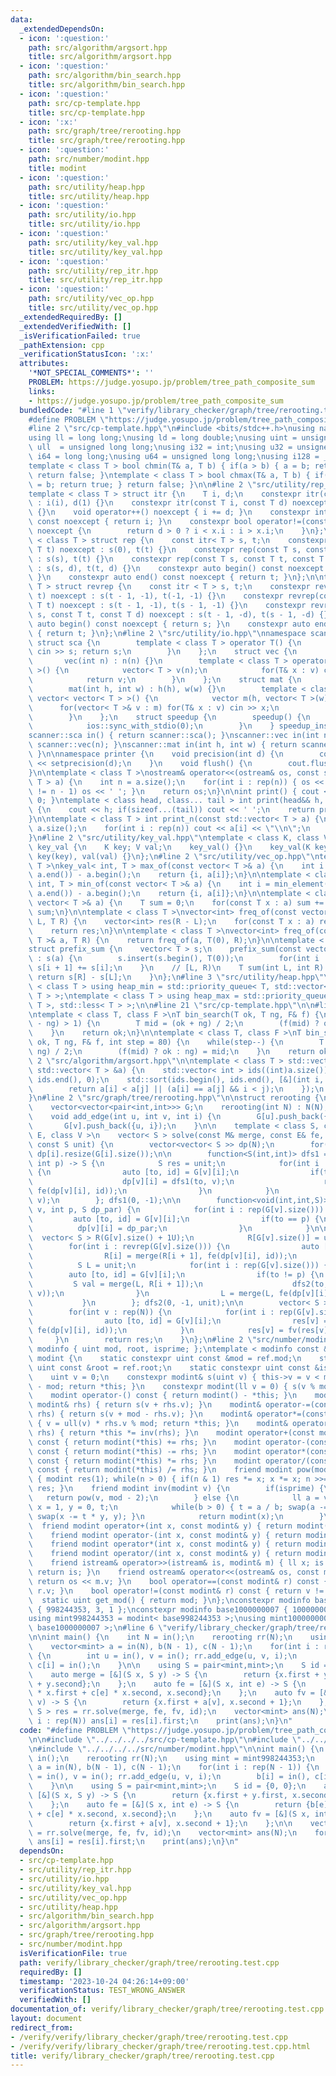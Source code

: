 ```yaml
---
data:
  _extendedDependsOn:
  - icon: ':question:'
    path: src/algorithm/argsort.hpp
    title: src/algorithm/argsort.hpp
  - icon: ':question:'
    path: src/algorithm/bin_search.hpp
    title: src/algorithm/bin_search.hpp
  - icon: ':question:'
    path: src/cp-template.hpp
    title: src/cp-template.hpp
  - icon: ':x:'
    path: src/graph/tree/rerooting.hpp
    title: src/graph/tree/rerooting.hpp
  - icon: ':question:'
    path: src/number/modint.hpp
    title: modint
  - icon: ':question:'
    path: src/utility/heap.hpp
    title: src/utility/heap.hpp
  - icon: ':question:'
    path: src/utility/io.hpp
    title: src/utility/io.hpp
  - icon: ':question:'
    path: src/utility/key_val.hpp
    title: src/utility/key_val.hpp
  - icon: ':question:'
    path: src/utility/rep_itr.hpp
    title: src/utility/rep_itr.hpp
  - icon: ':question:'
    path: src/utility/vec_op.hpp
    title: src/utility/vec_op.hpp
  _extendedRequiredBy: []
  _extendedVerifiedWith: []
  _isVerificationFailed: true
  _pathExtension: cpp
  _verificationStatusIcon: ':x:'
  attributes:
    '*NOT_SPECIAL_COMMENTS*': ''
    PROBLEM: https://judge.yosupo.jp/problem/tree_path_composite_sum
    links:
    - https://judge.yosupo.jp/problem/tree_path_composite_sum
  bundledCode: "#line 1 \"verify/library_checker/graph/tree/rerooting.test.cpp\"\n\
    #define PROBLEM \"https://judge.yosupo.jp/problem/tree_path_composite_sum\"\n\n\
    #line 2 \"src/cp-template.hpp\"\n#include <bits/stdc++.h>\nusing namespace std;\n\
    using ll = long long;\nusing ld = long double;\nusing uint = unsigned int;\nusing\
    \ ull  = unsigned long long;\nusing i32 = int;\nusing u32 = unsigned int;\nusing\
    \ i64 = long long;\nusing u64 = unsigned long long;\nusing i128 = __int128_t;\n\
    template < class T > bool chmin(T& a, T b) { if(a > b) { a = b; return true; }\
    \ return false; }\ntemplate < class T > bool chmax(T& a, T b) { if(a < b) { a\
    \ = b; return true; } return false; }\n\n#line 2 \"src/utility/rep_itr.hpp\"\n\
    template < class T > struct itr {\n    T i, d;\n    constexpr itr(const T i) noexcept\
    \ : i(i), d(1) {}\n    constexpr itr(const T i, const T d) noexcept : i(i), d(d)\
    \ {}\n    void operator++() noexcept { i += d; }\n    constexpr int operator*()\
    \ const noexcept { return i; }\n    constexpr bool operator!=(const itr x) const\
    \ noexcept {\n        return d > 0 ? i < x.i : i > x.i;\n    }\n};\n\ntemplate\
    \ < class T > struct rep {\n    const itr< T > s, t;\n    constexpr rep(const\
    \ T t) noexcept : s(0), t(t) {}\n    constexpr rep(const T s, const T t) noexcept\
    \ : s(s), t(t) {}\n    constexpr rep(const T s, const T t, const T d) noexcept\
    \ : s(s, d), t(t, d) {}\n    constexpr auto begin() const noexcept { return s;\
    \ }\n    constexpr auto end() const noexcept { return t; }\n};\n\ntemplate < class\
    \ T > struct revrep {\n    const itr < T > s, t;\n    constexpr revrep(const T\
    \ t) noexcept : s(t - 1, -1), t(-1, -1) {}\n    constexpr revrep(const T s, const\
    \ T t) noexcept : s(t - 1, -1), t(s - 1, -1) {}\n    constexpr revrep(const T\
    \ s, const T t, const T d) noexcept : s(t - 1, -d), t(s - 1, -d) {}\n    constexpr\
    \ auto begin() const noexcept { return s; }\n    constexpr auto end() const noexcept\
    \ { return t; }\n};\n#line 2 \"src/utility/io.hpp\"\nnamespace scanner {\n   \
    \ struct sca {\n        template < class T > operator T() {\n            T s;\
    \ cin >> s; return s;\n        }\n    };\n    struct vec {\n        int n;\n \
    \       vec(int n) : n(n) {}\n        template < class T > operator vector< T\
    \ >() {\n            vector< T > v(n);\n            for(T& x : v) cin >> x;\n\
    \            return v;\n        }\n    };\n    struct mat {\n        int h,w;\n\
    \        mat(int h, int w) : h(h), w(w) {}\n        template < class T > operator\
    \ vector< vector< T > >() {\n            vector m(h, vector< T >(w));\n      \
    \      for(vector< T >& v : m) for(T& x : v) cin >> x;\n            return m;\n\
    \        }\n    };\n    struct speedup {\n        speedup() {\n            cin.tie(0);\n\
    \            ios::sync_with_stdio(0);\n        }\n    } speedup_instance;\n}\n\
    scanner::sca in() { return scanner::sca(); }\nscanner::vec in(int n) { return\
    \ scanner::vec(n); }\nscanner::mat in(int h, int w) { return scanner::mat(h, w);\
    \ }\n\nnamespace printer {\n    void precision(int d) {\n        cout << fixed\
    \ << setprecision(d);\n    }\n    void flush() {\n        cout.flush();\n    }\n\
    }\n\ntemplate < class T >\nostream& operator<<(ostream& os, const std::vector<\
    \ T > a) {\n    int n = a.size();\n    for(int i : rep(n)) { os << a[i]; if(i\
    \ != n - 1) os << ' '; }\n    return os;\n}\n\nint print() { cout << '\\n'; return\
    \ 0; }\ntemplate < class head, class... tail > int print(head&& h, tail&&... t)\
    \ {\n    cout << h; if(sizeof...(tail)) cout << ' ';\n    return print(forward<tail>(t)...);\n\
    }\n\ntemplate < class T > int print_n(const std::vector< T > a) {\n    int n =\
    \ a.size();\n    for(int i : rep(n)) cout << a[i] << \"\\n\";\n    return 0;\n\
    }\n#line 2 \"src/utility/key_val.hpp\"\ntemplate < class K, class V >\nstruct\
    \ key_val {\n    K key; V val;\n    key_val() {}\n    key_val(K key, V val) :\
    \ key(key), val(val) {}\n};\n#line 2 \"src/utility/vec_op.hpp\"\ntemplate < class\
    \ T >\nkey_val< int, T > max_of(const vector< T >& a) {\n    int i = max_element(a.begin(),\
    \ a.end()) - a.begin();\n    return {i, a[i]};\n}\n\ntemplate < class T >\nkey_val<\
    \ int, T > min_of(const vector< T >& a) {\n    int i = min_element(a.begin(),\
    \ a.end()) - a.begin();\n    return {i, a[i]};\n}\n\ntemplate < class T >\nT sum_of(const\
    \ vector< T >& a) {\n    T sum = 0;\n    for(const T x : a) sum += x;\n    return\
    \ sum;\n}\n\ntemplate < class T >\nvector<int> freq_of(const vector< T >& a, T\
    \ L, T R) {\n    vector<int> res(R - L);\n    for(const T x : a) res[x - L]++;\n\
    \    return res;\n}\n\ntemplate < class T >\nvector<int> freq_of(const vector<\
    \ T >& a, T R) {\n    return freq_of(a, T(0), R);\n}\n\ntemplate < class T >\n\
    struct prefix_sum {\n    vector< T > s;\n    prefix_sum(const vector< T >& a)\
    \ : s(a) {\n        s.insert(s.begin(), T(0));\n        for(int i : rep(a.size()))\
    \ s[i + 1] += s[i];\n    }\n    // [L, R)\n    T sum(int L, int R) {\n       \
    \ return s[R] - s[L];\n    }\n};\n#line 3 \"src/utility/heap.hpp\"\n\ntemplate\
    \ < class T > using heap_min = std::priority_queue< T, std::vector< T >, std::greater<\
    \ T > >;\ntemplate < class T > using heap_max = std::priority_queue< T, std::vector<\
    \ T >, std::less< T > >;\n\n#line 21 \"src/cp-template.hpp\"\n\n#line 1 \"src/algorithm/bin_search.hpp\"\
    \ntemplate < class T, class F >\nT bin_search(T ok, T ng, F& f) {\n    while(abs(ok\
    \ - ng) > 1) {\n        T mid = (ok + ng) / 2;\n        (f(mid) ? ok : ng) = mid;\n\
    \    }\n    return ok;\n}\n\ntemplate < class T, class F >\nT bin_search_real(T\
    \ ok, T ng, F& f, int step = 80) {\n    while(step--) {\n        T mid = (ok +\
    \ ng) / 2;\n        (f(mid) ? ok : ng) = mid;\n    }\n    return ok;\n}\n#line\
    \ 2 \"src/algorithm/argsort.hpp\"\n\ntemplate < class T > std::vector< int > argsort(const\
    \ std::vector< T > &a) {\n    std::vector< int > ids((int)a.size());\n    std::iota(ids.begin(),\
    \ ids.end(), 0);\n    std::sort(ids.begin(), ids.end(), [&](int i, int j) {\n\
    \        return a[i] < a[j] || (a[i] == a[j] && i < j);\n    });\n    return ids;\n\
    }\n#line 2 \"src/graph/tree/rerooting.hpp\"\n\nstruct rerooting {\n    int N;\n\
    \    vector<vector<pair<int,int>>> G;\n    rerooting(int N) : N(N), G(N) {}\n\
    \    void add_edge(int u, int v, int i) {\n        G[u].push_back({v, i});\n \
    \       G[v].push_back({u, i});\n    }\n\n    template < class S, class M, class\
    \ E, class V >\n    vector< S > solve(const M& merge, const E& fe, const V& fv,\
    \ const S unit) {\n        vector<vector< S >> dp(N);\n        for(int i : rep(N))\
    \ dp[i].resize(G[i].size());\n\n        function<S(int,int)> dfs1 = [&](int v,\
    \ int p) -> S {\n            S res = unit;\n            for(int i : rep(G[v].size()))\
    \ {\n                auto [to, id] = G[v][i];\n                if(to != p) {\n\
    \                    dp[v][i] = dfs1(to, v);\n                    res = merge(res,\
    \ fe(dp[v][i], id));\n                }\n            }\n            return fv(res,\
    \ v);\n        }; dfs1(0, -1);\n\n        function<void(int,int,S)> dfs2 = [&](int\
    \ v, int p, S dp_par) {\n            for(int i : rep(G[v].size())) {\n       \
    \         auto [to, id] = G[v][i];\n                if(to == p) {\n          \
    \          dp[v][i] = dp_par;\n                }\n            }\n\n          \
    \  vector< S > R(G[v].size() + 1U);\n            R[G[v].size()] = unit;\n    \
    \        for(int i : revrep(G[v].size())) {\n                auto [to, id] = G[v][i];\n\
    \                R[i] = merge(R[i + 1], fe(dp[v][i], id));\n            }\n  \
    \          S L = unit;\n            for(int i : rep(G[v].size())) {\n        \
    \        auto [to, id] = G[v][i];\n                if(to != p) {\n           \
    \         S val = merge(L, R[i + 1]);\n                    dfs2(to, v, fv(val,\
    \ v));\n                }\n                L = merge(L, fe(dp[v][i], id));\n \
    \           }\n        }; dfs2(0, -1, unit);\n\n        vector< S > res(N, unit);\n\
    \        for(int v : rep(N)) {\n            for(int i : rep(G[v].size())) {\n\
    \                auto [to, id] = G[v][i];\n                res[v] = merge(res[v],\
    \ fe(dp[v][i], id));\n            }\n            res[v] = fv(res[v], v);\n   \
    \     }\n        return res;\n    }\n};\n#line 2 \"src/number/modint.hpp\"\nstruct\
    \ modinfo { uint mod, root, isprime; };\ntemplate < modinfo const &ref >\nstruct\
    \ modint {\n    static constexpr uint const &mod = ref.mod;\n    static constexpr\
    \ uint const &root = ref.root;\n    static constexpr uint const &isprime = ref.isprime;\n\
    \    uint v = 0;\n    constexpr modint& s(uint v) { this->v = v < mod ? v : v\
    \ - mod; return *this; }\n    constexpr modint(ll v = 0) { s(v % mod + mod); }\n\
    \    modint operator-() const { return modint() - *this; }\n    modint& operator+=(const\
    \ modint& rhs) { return s(v + rhs.v); }\n    modint& operator-=(const modint&\
    \ rhs) { return s(v + mod - rhs.v); }\n    modint& operator*=(const modint& rhs)\
    \ { v = ull(v) * rhs.v % mod; return *this; }\n    modint& operator/=(const modint&\
    \ rhs) { return *this *= inv(rhs); }\n    modint operator+(const modint& rhs)\
    \ const { return modint(*this) += rhs; }\n    modint operator-(const modint& rhs)\
    \ const { return modint(*this) -= rhs; }\n    modint operator*(const modint& rhs)\
    \ const { return modint(*this) *= rhs; }\n    modint operator/(const modint& rhs)\
    \ const { return modint(*this) /= rhs; }\n    friend modint pow(modint x, ll n)\
    \ { modint res(1); while(n > 0) { if(n & 1) res *= x; x *= x; n >>= 1; } return\
    \ res; }\n    friend modint inv(modint v) {\n        if(isprime) {\n         \
    \   return pow(v, mod - 2);\n        } else {\n            ll a = v.v, b = modint::mod,\
    \ x = 1, y = 0, t;\n            while(b > 0) { t = a / b; swap(a -= t * b, b);\
    \ swap(x -= t * y, y); }\n            return modint(x);\n        }\n    }\n  \
    \  friend modint operator+(int x, const modint& y) { return modint(x) + y; }\n\
    \    friend modint operator-(int x, const modint& y) { return modint(x) - y; }\n\
    \    friend modint operator*(int x, const modint& y) { return modint(x) * y; }\n\
    \    friend modint operator/(int x, const modint& y) { return modint(x) / y; }\n\
    \    friend istream& operator>>(istream& is, modint& m) { ll x; is >> x; m = modint(x);\
    \ return is; }\n    friend ostream& operator<<(ostream& os, const modint& m) {\
    \ return os << m.v; }\n    bool operator==(const modint& r) const { return v ==\
    \ r.v; }\n    bool operator!=(const modint& r) const { return v != r.v; }\n  \
    \  static uint get_mod() { return mod; }\n};\nconstexpr modinfo base998244353\
    \ { 998244353, 3, 1 };\nconstexpr modinfo base1000000007 { 1000000007, 0, 1 };\n\
    using mint998244353 = modint< base998244353 >;\nusing mint1000000007 = modint<\
    \ base1000000007 >;\n#line 6 \"verify/library_checker/graph/tree/rerooting.test.cpp\"\
    \n\nint main() {\n    int N = in();\n    rerooting rr(N);\n    using mint = mint998244353;\n\
    \    vector<mint> a = in(N), b(N - 1), c(N - 1);\n    for(int i : rep(N - 1))\
    \ {\n        int u = in(), v = in(); rr.add_edge(u, v, i);\n        b[i] = in(),\
    \ c[i] = in();\n    }\n\n    using S = pair<mint,mint>;\n    S id = {0, 0};\n\
    \    auto merge = [&](S x, S y) -> S {\n        return {x.first + y.first, x.second\
    \ + y.second};\n    };\n    auto fe = [&](S x, int e) -> S {\n        return {b[e]\
    \ * x.first + c[e] * x.second, x.second};\n    };\n    auto fv = [&](S x, int\
    \ v) -> S {\n        return {x.first + a[v], x.second + 1};\n    };\n\n    vector<\
    \ S > res = rr.solve(merge, fe, fv, id);\n    vector<mint> ans(N);\n    for(int\
    \ i : rep(N)) ans[i] = res[i].first;\n    print(ans);\n}\n"
  code: "#define PROBLEM \"https://judge.yosupo.jp/problem/tree_path_composite_sum\"\
    \n\n#include \"../../../../src/cp-template.hpp\"\n#include \"../../../../src/graph/tree/rerooting.hpp\"\
    \n#include \"../../../../src/number/modint.hpp\"\n\nint main() {\n    int N =\
    \ in();\n    rerooting rr(N);\n    using mint = mint998244353;\n    vector<mint>\
    \ a = in(N), b(N - 1), c(N - 1);\n    for(int i : rep(N - 1)) {\n        int u\
    \ = in(), v = in(); rr.add_edge(u, v, i);\n        b[i] = in(), c[i] = in();\n\
    \    }\n\n    using S = pair<mint,mint>;\n    S id = {0, 0};\n    auto merge =\
    \ [&](S x, S y) -> S {\n        return {x.first + y.first, x.second + y.second};\n\
    \    };\n    auto fe = [&](S x, int e) -> S {\n        return {b[e] * x.first\
    \ + c[e] * x.second, x.second};\n    };\n    auto fv = [&](S x, int v) -> S {\n\
    \        return {x.first + a[v], x.second + 1};\n    };\n\n    vector< S > res\
    \ = rr.solve(merge, fe, fv, id);\n    vector<mint> ans(N);\n    for(int i : rep(N))\
    \ ans[i] = res[i].first;\n    print(ans);\n}\n"
  dependsOn:
  - src/cp-template.hpp
  - src/utility/rep_itr.hpp
  - src/utility/io.hpp
  - src/utility/key_val.hpp
  - src/utility/vec_op.hpp
  - src/utility/heap.hpp
  - src/algorithm/bin_search.hpp
  - src/algorithm/argsort.hpp
  - src/graph/tree/rerooting.hpp
  - src/number/modint.hpp
  isVerificationFile: true
  path: verify/library_checker/graph/tree/rerooting.test.cpp
  requiredBy: []
  timestamp: '2023-10-24 04:26:14+09:00'
  verificationStatus: TEST_WRONG_ANSWER
  verifiedWith: []
documentation_of: verify/library_checker/graph/tree/rerooting.test.cpp
layout: document
redirect_from:
- /verify/verify/library_checker/graph/tree/rerooting.test.cpp
- /verify/verify/library_checker/graph/tree/rerooting.test.cpp.html
title: verify/library_checker/graph/tree/rerooting.test.cpp
---
```

